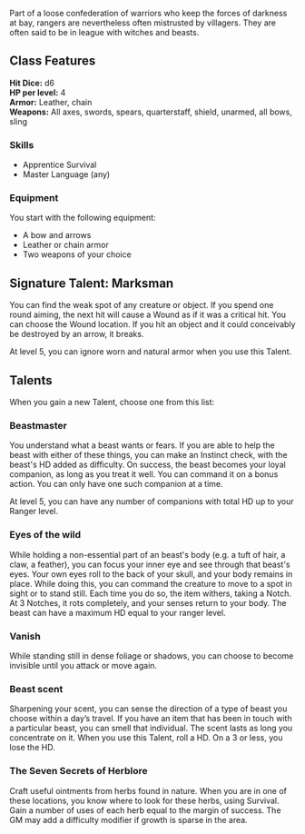 Part of a loose confederation of warriors who keep the forces of darkness at bay, rangers are nevertheless often mistrusted by villagers. They are often said to be in league with witches and beasts.
## Class Features
**Hit Dice:** d6\
**HP per level:** 4\
**Armor:** Leather, chain\
**Weapons:** All axes, swords, spears, quarterstaff, shield, unarmed, all bows, sling
### Skills
- Apprentice Survival
- Master Language (any)
### Equipment
You start with the following equipment:

- A bow and arrows
- Leather or chain armor
- Two weapons of your choice
## Signature Talent: Marksman
You can find the weak spot of any creature or object. If you spend one round aiming, the next hit will cause a Wound as if it was a critical hit. You can choose the Wound location. If you hit an object and it could conceivably be destroyed by an arrow, it breaks.

At level 5, you can ignore worn and natural armor when you use this Talent.

## Talents
When you gain a new Talent, choose one from this list:

### Beastmaster
You understand what a beast wants or fears. If you are able to help the beast with either of these things, you can make an Instinct check, with the beast's HD added as difficulty. On success, the beast becomes your loyal companion, as long as you treat it well. You can command it on a bonus action. You can only have one such companion at a time.

At level 5, you can have any number of companions with total HD up to your Ranger level.

### Eyes of the wild
While holding a non-essential part of an beast's body (e.g. a tuft of hair, a claw, a feather), you can focus your inner eye and see through that beast's eyes. Your own eyes roll to the back of your skull, and your body remains in place. While doing this, you can command the creature to move to a spot in sight or to stand still. Each time you do so, the item withers, taking a Notch. At 3 Notches, it rots completely, and your senses return to your body. The beast can have a maximum HD equal to your ranger level.

### Vanish
While standing still in dense foliage or shadows, you can choose to become invisible until you attack or move again.

### Beast scent
Sharpening your scent, you can sense the direction of a type of beast you choose within a day’s travel. If you have an item that has been in touch with a particular beast, you can smell that individual. The scent lasts as long you concentrate on it. When you use this Talent, roll a HD. On a 3 or less, you lose the HD.

### The Seven Secrets of Herblore
Craft useful ointments from herbs found in nature. When you are in one of these locations, you know where to look for these herbs, using Survival. Gain a number of uses of each herb equal to the margin of success. The GM may add a difficulty modifier if growth is sparse in the area.

<!--raw-typst 
#import "@preview/tablem:0.1.0": tablem

#let fill = (_, y) => if calc.odd(y) { rgb("EAF2F5") }
#let textSize = 11pt

#let herbTable = tablem.with(
  render: (columns: auto, ..args) => {
    text(table(
      columns: (1fr, 1fr),
      fill: fill,
      ..args,
    ), textSize)
  }
)

#let ointmentTable = tablem.with(
  render: (columns: auto, ..args) => {
    text(table(
      columns: (1fr, 1fr, 1fr),
      fill: fill,
      ..args,
    ), textSize)
  }
)

#herbTable[
|*Herb*|*Location*|
  |---|---|
  |Wolvesbane|Mountaintop, cliffs |
  |Mirrorroot|Over stalagmites and under stalactites |
  |Blood moss|Sinkholes, predator lairs|
  |Belladonna|Waterfalls, underground streams|
  |Hemlock|Graveyards|
  |Ramson|By woodland ponds|
  |Corpsebloom|Sarcophagi, long-dead corpses|
  |King’s foil|Forest clearings|
]
-->

<!--raw-typst 
#import "@preview/tablem:0.1.0": tablem

These herbs can be combined to create these ointments:

#ointmentTable[
|*Ointment*|*Effect*|*Herbs*|
|---|---|---|
|Poultice|Grants auto success on one Recovery roll|Blood Moss, Belladonna, King’s foil|
|Antidote|Remove 1 Poisoned condition|Wolvesbane or any venom, garlic, mirrorroot|
|Reaper's Woe|Remove 1 disease|Mirrorroot, garlic, corpsebloom|
|Hexbane|Ignore a curse until midnight|King’s Foil, Hemlock|
|Nightshade|Grants 1 Poisoned condition|Wolvesbane/any venom, Blood Moss, Hemlock|
|Somnloence|Target sleeps 1d8 hours|Belladonna, Corpsebloom, King’s Foil|
|Delirium|Target is lost in hallucinations. Each round, roll 1d6, on 1 will attack own friends, on 6 will attack party members|Hemlock, Wolvesbane, Belladonna|
]
-->





